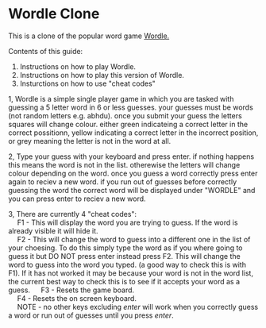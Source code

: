 # Wordle Clone
This is a clone of the popular word game [Wordle.](https://www.nytimes.com/games/wordle)

Contents of this guide:
  1) Instructions on how to play Wordle.
  2) Instructions on how to play this version of Wordle.
  3) Insturctions on how to use "cheat codes"
 
1, Wordle is a simple single player game in which you are tasked with guessing a 5 letter word in 6 or less guesses. your guesses must be words (not random letters e.g. abhdu). once you submit your guess the letters squares will change colour. either green indicateing a correct letter in the correct possitionn, yellow indicating a correct letter in the incorrect position, or grey meaning the letter is not in the word at all.


2, Type your guess with your keyboard and press enter. if nothing happens this means the word is not in the list. otherewise the letters will change colour depending on the word. once you guess a word correctly press enter again to reciev a new word. if you run out of guesses before correctly guessing the word the correct word will be displayed under "WORDLE" and you can press enter to reciev a new word.


3, There are currently 4 "cheat codes":  
&emsp; F1 - This will display the word you are trying to guess. If the word is already visible it will hide it.  
&emsp; F2 - This will change the word to guess into a different one in the list of your choesing. To do this simply type the word as if you where going to guess it but DO NOT press enter instead press F2. This will change the word to guess into the word you typed. (a good way to check this is with F1). If it has not worked it may be because your word is not in the word list, the current best way to check this is to see if it accepts your word as a guess.
&emsp; F3 - Resets the game board.  
&emsp; F4 - Resets the on screen keyboard.  
&emsp; NOTE - no other keys excluding *enter* will work when you correctly guess a word or run out of guesses until you press *enter*.
